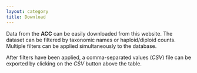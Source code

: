 ```yaml
---
layout: category
title: Download
---
```


Data from the **ACC** can be easily downloaded from this website. The dataset can be filtered by taxonomic names or haploid/diploid counts. Multiple filters can be applied simultaneously to the database.

After filters have been applied, a comma-separated values (*CSV*) file can be exported by clicking on the *CSV* button above the table.
